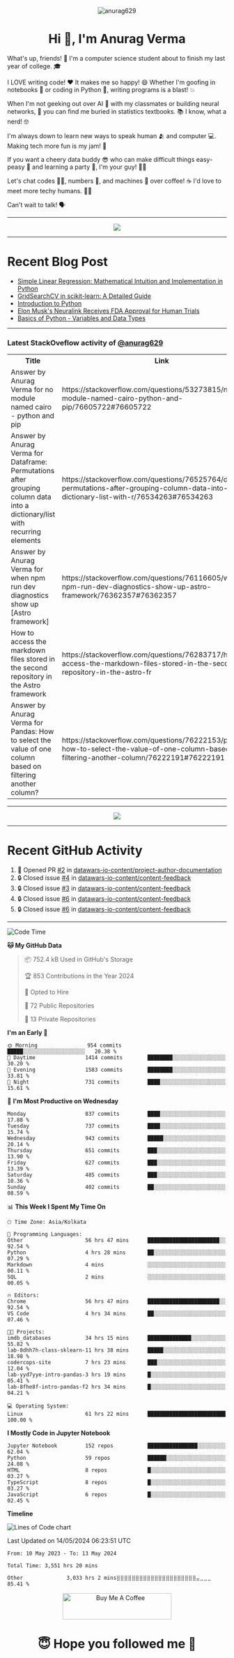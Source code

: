 

<p align="center"> <img src="https://komarev.com/ghpvc/?username=anurag629&label=Profile%20views&color=0e75b6&style=flat" alt="anurag629" /> </p>

<h1 align="center">Hi 👋, I'm Anurag Verma</h1>

What's up, friends! 👋 I'm a computer science student about to finish my last year of college. 🎓

I LOVE writing code! ❤️ It makes me so happy! 😄 Whether I'm goofing in notebooks 📓 or coding in Python 🐍, writing programs is a blast! 💥

When I'm not geeking out over AI 🤖 with my classmates or building neural networks, 🧠 you can find me buried in statistics textbooks. 📚 I know, what a nerd! 🤓

I'm always down to learn new ways to speak human 🫂 and computer 💻. Making tech more fun is my jam! 🍇

If you want a cheery data buddy 😎 who can make difficult things easy-peasy 🥝 and learning a party 🎉, I'm your guy! 🙋‍♂️

Let's chat codes 👨‍💻, numbers 🧮, and machines 🤖 over coffee! ☕ I'd love to meet more techy humans. 💁‍♂️

Can't wait to talk! 🗣️

---

<p align="center">
  <img src="https://spotify-github-profile.vercel.app/api/view.svg?uid=mwvywke3fo2gajpenodnmobfh&cover_image=true&theme=default&show_offline=false&background_color=121212&interchange=false&bar_color=53b14f&bar_color_cover=true">
</p>

---

# Recent Blog Post

<!-- BLOG-POST-LIST:START -->
- [Simple Linear Regression: Mathematical Intuition and Implementation in Python](https://codercops.tech/blog/machine-learning-algorithms/simple-linear-regression-mathematical-intuation)
- [GridSearchCV in scikit-learn: A Detailed Guide](https://codercops.tech/blog/gridsearchcv-in-scikit-learn-a-detailed-guide)
- [Introduction to Python](https://codercops.tech/blog/python-tutorial/introduction-to-python)
- [Elon Musk&#39;s Neuralink Receives FDA Approval for Human Trials](https://codercops.tech/blog/elon-musks-neuralink-receives-fda-approval-for-human-trials)
- [Basics of Python - Variables and Data Types](https://codercops.tech/blog/python-basics-of-python-variables-and-data-types)
<!-- BLOG-POST-LIST:END -->

---

### Latest StackOveflow activity of [@anurag629](https://github.com/anurag629)
<table>
  <tr><th>Title</th><th>Link</th></tr>
  <!-- STACKOVERFLOW:START --><tr><td>Answer by Anurag Verma for no module named cairo - python and pip</td><td>https://stackoverflow.com/questions/53273815/no-module-named-cairo-python-and-pip/76605722#76605722</td></tr><tr><td>Answer by Anurag Verma for Dataframe: Permutations after grouping column data into a dictionary/list with recurring elements</td><td>https://stackoverflow.com/questions/76525764/dataframe-permutations-after-grouping-column-data-into-a-dictionary-list-with-r/76534263#76534263</td></tr><tr><td>Answer by Anurag Verma for when npm run dev diagnostics show up [Astro framework]</td><td>https://stackoverflow.com/questions/76116605/when-npm-run-dev-diagnostics-show-up-astro-framework/76362357#76362357</td></tr><tr><td>How to access the markdown files stored in the second repository in the Astro framework</td><td>https://stackoverflow.com/questions/76283717/how-to-access-the-markdown-files-stored-in-the-second-repository-in-the-astro-fr</td></tr><tr><td>Answer by Anurag Verma for Pandas: How to select the value of one column based on filtering another column?</td><td>https://stackoverflow.com/questions/76222153/pandas-how-to-select-the-value-of-one-column-based-on-filtering-another-column/76222191#76222191</td></tr><!-- STACKOVERFLOW:END -->
</table>

---

<p align="center">
  <img alig src="https://github-profile-trophy.vercel.app/?username=anurag629&theme=onedark&column=-1" />
</p>

---

# Recent GitHub Activity
<!--START_SECTION:activity-->
1. 💪 Opened PR [#2](https://github.com/datawars-io-content/project-author-documentation/pull/2) in [datawars-io-content/project-author-documentation](https://github.com/datawars-io-content/project-author-documentation)
2. 🔒 Closed issue [#4](https://github.com/datawars-io-content/content-feedback/issues/4) in [datawars-io-content/content-feedback](https://github.com/datawars-io-content/content-feedback)
3. 🔒 Closed issue [#3](https://github.com/datawars-io-content/content-feedback/issues/3) in [datawars-io-content/content-feedback](https://github.com/datawars-io-content/content-feedback)
4. 🔒 Closed issue [#6](https://github.com/datawars-io-content/content-feedback/issues/6) in [datawars-io-content/content-feedback](https://github.com/datawars-io-content/content-feedback)
5. 🔒 Closed issue [#6](https://github.com/datawars-io-content/content-feedback/issues/6) in [datawars-io-content/content-feedback](https://github.com/datawars-io-content/content-feedback)
<!--END_SECTION:activity-->

---

<!--START_SECTION:waka-->
![Code Time](http://img.shields.io/badge/Code%20Time-3%2C551%20hrs%2020%20mins-blue)

**🐱 My GitHub Data** 

> 📦 752.4 kB Used in GitHub's Storage 
 > 
> 🏆 853 Contributions in the Year 2024
 > 
> 💼 Opted to Hire
 > 
> 📜 72 Public Repositories 
 > 
> 🔑 13 Private Repositories 
 > 
**I'm an Early 🐤** 

```text
🌞 Morning                954 commits         █████░░░░░░░░░░░░░░░░░░░░   20.38 % 
🌆 Daytime                1414 commits        ████████░░░░░░░░░░░░░░░░░   30.20 % 
🌃 Evening                1583 commits        ████████░░░░░░░░░░░░░░░░░   33.81 % 
🌙 Night                  731 commits         ████░░░░░░░░░░░░░░░░░░░░░   15.61 % 
```
📅 **I'm Most Productive on Wednesday** 

```text
Monday                   837 commits         ████░░░░░░░░░░░░░░░░░░░░░   17.88 % 
Tuesday                  737 commits         ████░░░░░░░░░░░░░░░░░░░░░   15.74 % 
Wednesday                943 commits         █████░░░░░░░░░░░░░░░░░░░░   20.14 % 
Thursday                 651 commits         ███░░░░░░░░░░░░░░░░░░░░░░   13.90 % 
Friday                   627 commits         ███░░░░░░░░░░░░░░░░░░░░░░   13.39 % 
Saturday                 485 commits         ███░░░░░░░░░░░░░░░░░░░░░░   10.36 % 
Sunday                   402 commits         ██░░░░░░░░░░░░░░░░░░░░░░░   08.59 % 
```


📊 **This Week I Spent My Time On** 

```text
🕑︎ Time Zone: Asia/Kolkata

💬 Programming Languages: 
Other                    56 hrs 47 mins      ███████████████████████░░   92.54 % 
Python                   4 hrs 28 mins       ██░░░░░░░░░░░░░░░░░░░░░░░   07.29 % 
Markdown                 4 mins              ░░░░░░░░░░░░░░░░░░░░░░░░░   00.11 % 
SQL                      2 mins              ░░░░░░░░░░░░░░░░░░░░░░░░░   00.05 % 

🔥 Editors: 
Chrome                   56 hrs 47 mins      ███████████████████████░░   92.54 % 
VS Code                  4 hrs 34 mins       ██░░░░░░░░░░░░░░░░░░░░░░░   07.46 % 

🐱‍💻 Projects: 
imdb_databases           34 hrs 15 mins      ██████████████░░░░░░░░░░░   55.82 % 
lab-8dhh7h-class-sklearn-11 hrs 38 mins      █████░░░░░░░░░░░░░░░░░░░░   18.98 % 
codercops-site           7 hrs 23 mins       ███░░░░░░░░░░░░░░░░░░░░░░   12.04 % 
lab-yyd7yye-intro-pandas-3 hrs 19 mins       █░░░░░░░░░░░░░░░░░░░░░░░░   05.41 % 
lab-8fhe8f-intro-pandas-f2 hrs 34 mins       █░░░░░░░░░░░░░░░░░░░░░░░░   04.21 % 

💻 Operating System: 
Linux                    61 hrs 22 mins      █████████████████████████   100.00 % 
```

**I Mostly Code in Jupyter Notebook** 

```text
Jupyter Notebook         152 repos           ████████████████░░░░░░░░░   62.04 % 
Python                   59 repos            ██████░░░░░░░░░░░░░░░░░░░   24.08 % 
HTML                     8 repos             █░░░░░░░░░░░░░░░░░░░░░░░░   03.27 % 
TypeScript               8 repos             █░░░░░░░░░░░░░░░░░░░░░░░░   03.27 % 
JavaScript               6 repos             █░░░░░░░░░░░░░░░░░░░░░░░░   02.45 % 
```



**Timeline**

![Lines of Code chart](https://raw.githubusercontent.com/anurag629/anurag629/main/assets/bar_graph.png)


 Last Updated on 14/05/2024 06:23:51 UTC
<!--END_SECTION:waka-->

<!--START_SECTION:waka-simple-->

```text
From: 10 May 2023 - To: 13 May 2024

Total Time: 3,551 hrs 20 mins

Other              3,033 hrs 2 mins⣿⣿⣿⣿⣿⣿⣿⣿⣿⣿⣿⣿⣿⣿⣿⣿⣿⣿⣿⣿⣿⣤⣀⣀⣀   85.41 %
```

<!--END_SECTION:waka-simple-->

<p align="center"> 
<a href="https://www.buymeacoffee.com/anurag629" target="_blank"><img src="https://cdn.buymeacoffee.com/buttons/default-orange.png" alt="Buy Me A Coffee" height="60" width="250"></a>
</p>


<h1 align="center"> 😇 Hope you followed me 🥰  </h1>
